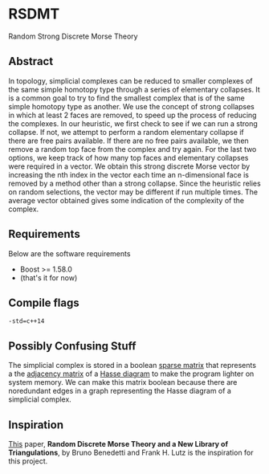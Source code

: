 # RSDMT
Random Strong Discrete Morse Theory

## Abstract
In topology, simplicial complexes can be reduced to smaller complexes of the same simple homotopy type through a series of elementary collapses. It is a common goal to try to find the smallest complex that is of the same simple homotopy type as another. We use the concept of strong collapses in which at least 2 faces are removed, to speed up the process of reducing the complexes. In our heuristic, we first check to see if we can run a strong collapse. If not, we attempt to perform a random elementary collapse if there are free pairs available. If there are no free pairs available, we then remove a random top face from the complex and try again. For the last two options, we keep track of how many top faces and elementary collapses were required in a vector. We obtain this strong discrete Morse vector by increasing the nth index in the vector each time an n-dimensional face is removed by a method other than a strong collapse. Since the heuristic relies on random selections, the vector may be different if run multiple times. The average vector obtained gives some indication of the complexity of the complex.

## Requirements
Below are the software requirements
  * Boost >= 1.58.0
  * (that's it for now)
## Compile flags
  `-std=c++14`
## Possibly Confusing Stuff
The simplicial complex is stored in a boolean [sparse matrix](http://www.boost.org/doc/libs/1_45_0/libs/numeric/ublas/doc/matrix_sparse.htm) that represents a the [adjacency matrix](https://en.wikipedia.org/wiki/Adjacency_matrix) of a [Hasse diagram](https://en.wikipedia.org/wiki/Hasse_diagram) to make the program lighter on system memory. We can make this matrix boolean because there are noredundant edges in a graph representing the Hasse diagram of a simplicial complex.
## Inspiration
[This](https://arxiv.org/pdf/1303.6422.pdf) paper, **Random Discrete Morse Theory and a New Library of Triangulations**, by Bruno Benedetti and Frank H. Lutz is the inspiration for this project.

